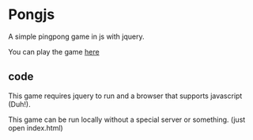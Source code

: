 # Pongjs #

A simple pingpong game in js with jquery.


You can play the game [here](https://raptorcloud.net/pongjs/)


## code ##

This game requires jquery to run and a browser that supports javascript (Duh!).

This game can be run locally without a special server or something. (just open index.html)
